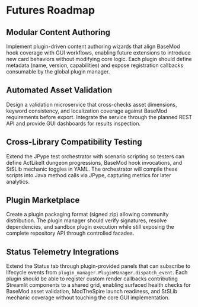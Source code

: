 # Futures Roadmap

## Modular Content Authoring
Implement plugin-driven content authoring wizards that align BaseMod hook coverage with GUI workflows, enabling future extensions to introduce new card behaviors without modifying core logic. Each plugin should define metadata (name, version, capabilities) and expose registration callbacks consumable by the global plugin manager.

## Automated Asset Validation
Design a validation microservice that cross-checks asset dimensions, keyword consistency, and localization coverage against BaseMod requirements before export. Integrate the service through the planned REST API and provide GUI dashboards for results inspection.

## Cross-Library Compatibility Testing
Extend the JPype test orchestrator with scenario scripting so testers can define ActLikeIt dungeon progressions, BaseMod hook invocations, and StSLib mechanic toggles in YAML. The orchestrator will compile these scripts into Java method calls via JPype, capturing metrics for later analytics.

## Plugin Marketplace
Create a plugin packaging format (signed zip) allowing community distribution. The plugin manager should verify signatures, resolve dependencies, and sandbox plugin execution while still exposing the complete repository API through controlled facades.

## Status Telemetry Integrations
Extend the Status tab through plugin-provided panels that can subscribe to lifecycle events from `plugin_manager.PluginManager.dispatch_event`. Each plugin should be able to register custom render callbacks contributing Streamlit components to a shared grid, enabling surfaced health checks for BaseMod asset validation, ModTheSpire launch readiness, and StSLib mechanic coverage without touching the core GUI implementation.
